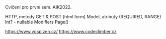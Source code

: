 Cvičení pro první sem. AIK2022. 

HTTP, metody GET & POST (html form)
Model, atributy (REQUIRED, RANGE)
Int? - nullable 
Modifiers
Page()

https://www.vosplzen.cz/
https://www.codeclimber.cz
